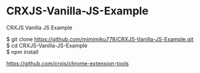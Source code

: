 # CRXJS-Vanilla-JS-Example
CRXJS Vanilla JS Example

$ git clone https://github.com/mimimiku778/CRXJS-Vanilla-JS-Example.git  
$ cd CRXJS-Vanilla-JS-Example  
$ npm install

https://github.com/crxjs/chrome-extension-tools
